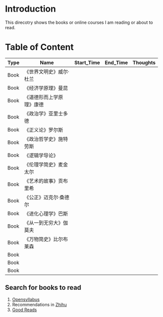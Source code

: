 # Introduction

This direcotry shows the books or online courses I am reading or about to read.

# Table of Content

| Type  |  Name |  Start_Time | End_Time  |  Thoughts |
|---|---|---|---|---|
| Book  |  《世界文明史》威尔·杜兰 |   |   |   |
| Book  |  《经济学原理》曼昆 |   |   |   |
| Book  |  《道德形而上学原理》康德|   |   |   |
| Book  |  《政治学》亚里士多德|   |   |   |
| Book  |  《正义论》罗尔斯 |   |   |   |
| Book  |  《政治哲学史》施特劳斯|   |   |   |
| Book  |  《逻辑学导论》 |   |   |   |
| Book  |  《伦理学简史》麦金太尔 |   |   |   |
| Book  |  《艺术的故事》贡布里希 |   |   |   |
| Book  |  《公正》迈克尔·桑德尔|   |   |   |
| Book  |  《进化心理学》巴斯 |   |   |   |
| Book  |  《从一到无穷大》伽莫夫|   |   |   |
| Book  |  《万物简史》比尔布莱森|   |   |   |
| Book  |   |   |   |   |
| Book  |   |   |   |   |
| Book  |   |   |   |   |


## Search for books to read
1. [Opensyllabus](https://opensyllabus.org/)
2. Recommendations in [Zhihu](https://www.zhihu.com/question/20619895)
3. [Good Reads](https://www.goodreads.com/)